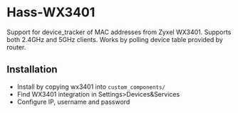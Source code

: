 # Hass-WX3401

Support for device_tracker of MAC addresses from Zyxel WX3401. Supports both 2.4GHz and 5GHz clients.
Works by polling device table provided by router.

## Installation

- Install by copying wx3401 into `custom_components/`
- Find WX3401 integration in Settings>Devices&Services
- Configure IP, username and password
